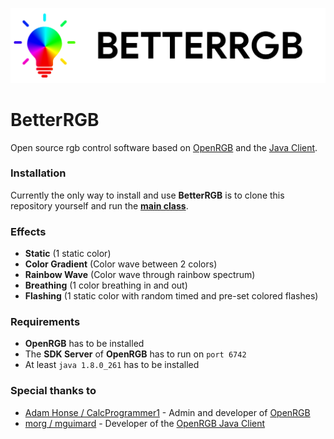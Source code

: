 ![Banner](files/images/banner.png "Banner")

# BetterRGB
Open source rgb control software based on [OpenRGB](https://gitlab.com/CalcProgrammer1/OpenRGB) and the [Java Client](https://gitlab.com/mguimard/openrgb-client).

### Installation
Currently the only way to install and use **BetterRGB** is to clone this repository yourself and run the **[main class](https://github.com/verityyt/better-rgb/blob/master/src/main/kotlin/BetterRGB.kt)**.

### Effects
- **Static** (1 static color)
- **Color Gradient** (Color wave between 2 colors)
- **Rainbow Wave** (Color wave through rainbow spectrum)
- **Breathing** (1 color breathing in and out)
- **Flashing** (1 static color with random timed and pre-set colored flashes)

### Requirements
- **OpenRGB** has to be installed
- The **SDK Server** of **OpenRGB** has to run on <code>port 6742</code>
- At least <code>java 1.8.0_261</code> has to be installed

### Special thanks to
- [Adam Honse / CalcProgrammer1](https://gitlab.com/CalcProgrammer1) - Admin and developer of [OpenRGB](https://gitlab.com/CalcProgrammer1/OpenRGB)
- [morg / mguimard](https://gitlab.com/mguimard) - Developer of the [OpenRGB Java Client](https://gitlab.com/mguimard/openrgb-client)